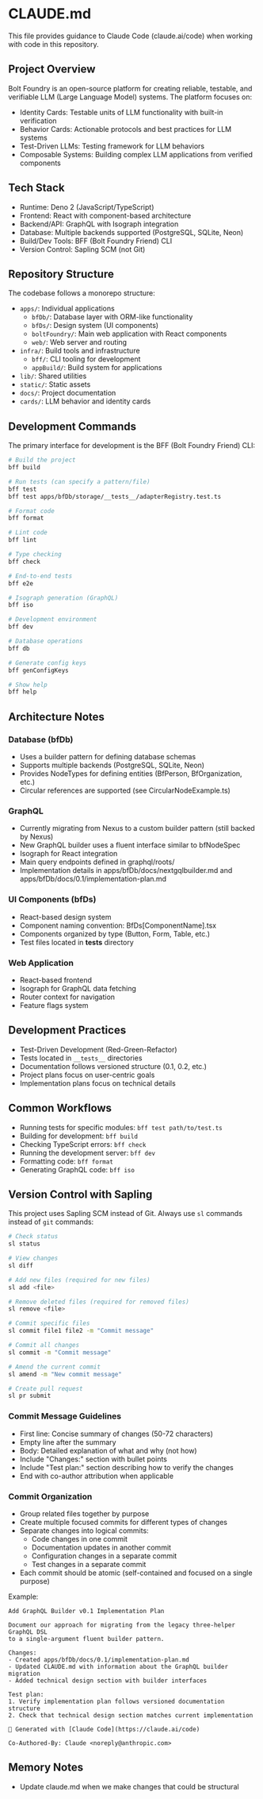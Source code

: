 # CLAUDE.md

This file provides guidance to Claude Code (claude.ai/code) when working with
code in this repository.

## Project Overview

Bolt Foundry is an open-source platform for creating reliable, testable, and
verifiable LLM (Large Language Model) systems. The platform focuses on:

- Identity Cards: Testable units of LLM functionality with built-in verification
- Behavior Cards: Actionable protocols and best practices for LLM systems
- Test-Driven LLMs: Testing framework for LLM behaviors
- Composable Systems: Building complex LLM applications from verified components

## Tech Stack

- Runtime: Deno 2 (JavaScript/TypeScript)
- Frontend: React with component-based architecture
- Backend/API: GraphQL with Isograph integration
- Database: Multiple backends supported (PostgreSQL, SQLite, Neon)
- Build/Dev Tools: BFF (Bolt Foundry Friend) CLI
- Version Control: Sapling SCM (not Git)

## Repository Structure

The codebase follows a monorepo structure:

- `apps/`: Individual applications
  - `bfDb/`: Database layer with ORM-like functionality
  - `bfDs/`: Design system (UI components)
  - `boltFoundry/`: Main web application with React components
  - `web/`: Web server and routing
- `infra/`: Build tools and infrastructure
  - `bff/`: CLI tooling for development
  - `appBuild/`: Build system for applications
- `lib/`: Shared utilities
- `static/`: Static assets
- `docs/`: Project documentation
- `cards/`: LLM behavior and identity cards

## Development Commands

The primary interface for development is the BFF (Bolt Foundry Friend) CLI:

```bash
# Build the project
bff build

# Run tests (can specify a pattern/file)
bff test
bff test apps/bfDb/storage/__tests__/adapterRegistry.test.ts

# Format code
bff format

# Lint code
bff lint

# Type checking
bff check

# End-to-end tests
bff e2e

# Isograph generation (GraphQL)
bff iso

# Development environment
bff dev

# Database operations
bff db

# Generate config keys
bff genConfigKeys

# Show help
bff help
```

## Architecture Notes

### Database (bfDb)

- Uses a builder pattern for defining database schemas
- Supports multiple backends (PostgreSQL, SQLite, Neon)
- Provides NodeTypes for defining entities (BfPerson, BfOrganization, etc.)
- Circular references are supported (see CircularNodeExample.ts)

### GraphQL

- Currently migrating from Nexus to a custom builder pattern (still backed by
  Nexus)
- New GraphQL builder uses a fluent interface similar to bfNodeSpec
- Isograph for React integration
- Main query endpoints defined in graphql/roots/
- Implementation details in apps/bfDb/docs/nextgqlbuilder.md and
  apps/bfDb/docs/0.1/implementation-plan.md

### UI Components (bfDs)

- React-based design system
- Component naming convention: BfDs[ComponentName].tsx
- Components organized by type (Button, Form, Table, etc.)
- Test files located in **tests** directory

### Web Application

- React-based frontend
- Isograph for GraphQL data fetching
- Router context for navigation
- Feature flags system

## Development Practices

- Test-Driven Development (Red-Green-Refactor)
- Tests located in `__tests__` directories
- Documentation follows versioned structure (0.1, 0.2, etc.)
- Project plans focus on user-centric goals
- Implementation plans focus on technical details

## Common Workflows

- Running tests for specific modules: `bff test path/to/test.ts`
- Building for development: `bff build`
- Checking TypeScript errors: `bff check`
- Running the development server: `bff dev`
- Formatting code: `bff format`
- Generating GraphQL code: `bff iso`

## Version Control with Sapling

This project uses Sapling SCM instead of Git. Always use `sl` commands instead of `git` commands:

```bash
# Check status
sl status

# View changes
sl diff

# Add new files (required for new files)
sl add <file>

# Remove deleted files (required for removed files)
sl remove <file>

# Commit specific files
sl commit file1 file2 -m "Commit message"

# Commit all changes
sl commit -m "Commit message"

# Amend the current commit
sl amend -m "New commit message"

# Create pull request
sl pr submit
```

### Commit Message Guidelines

- First line: Concise summary of changes (50-72 characters)
- Empty line after the summary
- Body: Detailed explanation of what and why (not how)
- Include "Changes:" section with bullet points
- Include "Test plan:" section describing how to verify the changes
- End with co-author attribution when applicable

### Commit Organization

- Group related files together by purpose
- Create multiple focused commits for different types of changes
- Separate changes into logical commits:
  - Code changes in one commit
  - Documentation updates in another commit
  - Configuration changes in a separate commit
  - Test changes in a separate commit
- Each commit should be atomic (self-contained and focused on a single purpose)

Example:
```
Add GraphQL Builder v0.1 Implementation Plan

Document our approach for migrating from the legacy three-helper GraphQL DSL
to a single-argument fluent builder pattern.

Changes:
- Created apps/bfDb/docs/0.1/implementation-plan.md
- Updated CLAUDE.md with information about the GraphQL builder migration
- Added technical design section with builder interfaces

Test plan:
1. Verify implementation plan follows versioned documentation structure
2. Check that technical design section matches current implementation

🤖 Generated with [Claude Code](https://claude.ai/code)

Co-Authored-By: Claude <noreply@anthropic.com>
```

## Memory Notes

- Update claude.md when we make changes that could be structural

